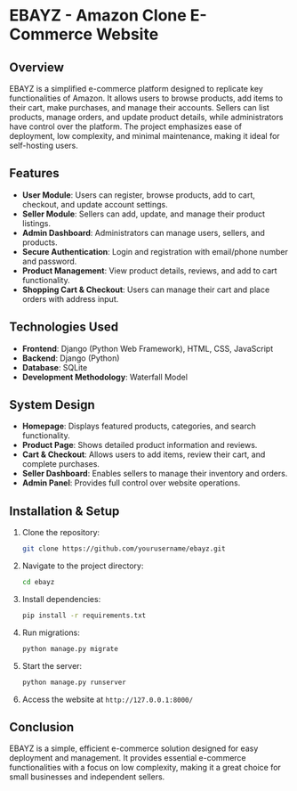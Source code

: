 # EBAYZ - Amazon Clone E-Commerce Website

## Overview
EBAYZ is a simplified e-commerce platform designed to replicate key functionalities of Amazon. It allows users to browse products, add items to their cart, make purchases, and manage their accounts. Sellers can list products, manage orders, and update product details, while administrators have control over the platform. The project emphasizes ease of deployment, low complexity, and minimal maintenance, making it ideal for self-hosting users.

## Features
- **User Module**: Users can register, browse products, add to cart, checkout, and update account settings.
- **Seller Module**: Sellers can add, update, and manage their product listings.
- **Admin Dashboard**: Administrators can manage users, sellers, and products.
- **Secure Authentication**: Login and registration with email/phone number and password.
- **Product Management**: View product details, reviews, and add to cart functionality.
- **Shopping Cart & Checkout**: Users can manage their cart and place orders with address input.

## Technologies Used
- **Frontend**: Django (Python Web Framework), HTML, CSS, JavaScript
- **Backend**: Django (Python)
- **Database**: SQLite
- **Development Methodology**: Waterfall Model

## System Design
- **Homepage**: Displays featured products, categories, and search functionality.
- **Product Page**: Shows detailed product information and reviews.
- **Cart & Checkout**: Allows users to add items, review their cart, and complete purchases.
- **Seller Dashboard**: Enables sellers to manage their inventory and orders.
- **Admin Panel**: Provides full control over website operations.

## Installation & Setup
1. Clone the repository:
   ```bash
   git clone https://github.com/yourusername/ebayz.git
   ```
2. Navigate to the project directory:
   ```bash
   cd ebayz
   ```
3. Install dependencies:
   ```bash
   pip install -r requirements.txt
   ```
4. Run migrations:
   ```bash
   python manage.py migrate
   ```
5. Start the server:
   ```bash
   python manage.py runserver
   ```
6. Access the website at `http://127.0.0.1:8000/`

## Conclusion
EBAYZ is a simple, efficient e-commerce solution designed for easy deployment and management. It provides essential e-commerce functionalities with a focus on low complexity, making it a great choice for small businesses and independent sellers.


